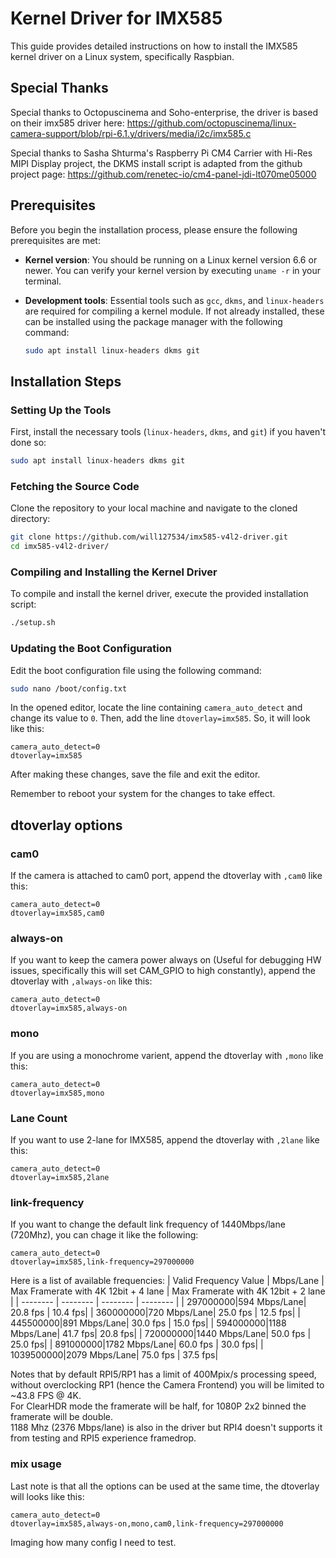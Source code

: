 # Kernel Driver for IMX585

This guide provides detailed instructions on how to install the IMX585 kernel driver on a Linux system, specifically Raspbian.

## Special Thanks

Special thanks to Octopuscinema and Soho-enterprise, the driver is based on their imx585 driver here:
https://github.com/octopuscinema/linux-camera-support/blob/rpi-6.1.y/drivers/media/i2c/imx585.c

Special thanks to Sasha Shturma's Raspberry Pi CM4 Сarrier with Hi-Res MIPI Display project, the DKMS install script is adapted from the github project page: https://github.com/renetec-io/cm4-panel-jdi-lt070me05000


## Prerequisites

Before you begin the installation process, please ensure the following prerequisites are met:

- **Kernel version**: You should be running on a Linux kernel version 6.6 or newer. You can verify your kernel version by executing `uname -r` in your terminal.

- **Development tools**: Essential tools such as `gcc`, `dkms`, and `linux-headers` are required for compiling a kernel module. If not already installed, these can be installed using the package manager with the following command:
  
   ```bash 
   sudo apt install linux-headers dkms git
   ```
   
## Installation Steps

### Setting Up the Tools

First, install the necessary tools (`linux-headers`, `dkms`, and `git`) if you haven't done so:

```bash 
sudo apt install linux-headers dkms git
```

### Fetching the Source Code

Clone the repository to your local machine and navigate to the cloned directory:

```bash
git clone https://github.com/will127534/imx585-v4l2-driver.git
cd imx585-v4l2-driver/
```

### Compiling and Installing the Kernel Driver

To compile and install the kernel driver, execute the provided installation script:

```bash 
./setup.sh
```

### Updating the Boot Configuration

Edit the boot configuration file using the following command:

```bash
sudo nano /boot/config.txt
```

In the opened editor, locate the line containing `camera_auto_detect` and change its value to `0`. Then, add the line `dtoverlay=imx585`. So, it will look like this:

```
camera_auto_detect=0
dtoverlay=imx585
```

After making these changes, save the file and exit the editor.

Remember to reboot your system for the changes to take effect.

## dtoverlay options

### cam0

If the camera is attached to cam0 port, append the dtoverlay with `,cam0` like this:  
```
camera_auto_detect=0
dtoverlay=imx585,cam0
```

### always-on

If you want to keep the camera power always on (Useful for debugging HW issues, specifically this will set CAM_GPIO to high constantly), append the dtoverlay with `,always-on` like this:  
```
camera_auto_detect=0
dtoverlay=imx585,always-on
```

### mono

If you are using a monochrome varient, append the dtoverlay with `,mono` like this:  
```
camera_auto_detect=0
dtoverlay=imx585,mono
```

### Lane Count

If you want to use 2-lane for IMX585, append the dtoverlay with `,2lane` like this:  
```
camera_auto_detect=0
dtoverlay=imx585,2lane
```


### link-frequency

If you want to change the default link frequency of 1440Mbps/lane (720Mhz), you can chage it like the following:
```
camera_auto_detect=0
dtoverlay=imx585,link-frequency=297000000
```
Here is a list of available frequencies:
| Valid Frequency Value | Mbps/Lane | Max Framerate with 4K 12bit + 4 lane | Max Framerate with 4K 12bit + 2 lane |
| -------- | -------- | -------- | -------- |
| 297000000|594 Mbps/Lane| 20.8 fps | 10.4 fps|
| 360000000|720 Mbps/Lane| 25.0 fps | 12.5 fps|
| 445500000|891 Mbps/Lane| 30.0 fps | 15.0 fps|
| 594000000|1188 Mbps/Lane| 41.7 fps| 20.8 fps|
| 720000000|1440 Mbps/Lane| 50.0 fps | 25.0 fps|
| 891000000|1782 Mbps/Lane| 60.0 fps | 30.0 fps|
| 1039500000|2079 Mbps/Lane| 75.0 fps | 37.5 fps|

Notes that by default RPI5/RP1 has a limit of 400Mpix/s processing speed, without overclocking RP1 (hence the Camera Frontend) you will be limited to ~43.8 FPS @ 4K.  
For ClearHDR mode the framerate will be half, for 1080P 2x2 binned the framerate will be double.  
1188 Mhz (2376 Mbps/lane) is also in the driver but RPI4 doesn't supports it from testing and RPI5 experience framedrop.  

### mix usage

Last note is that all the options can be used at the same time, the dtoverlay will looks like this:
```
camera_auto_detect=0
dtoverlay=imx585,always-on,mono,cam0,link-frequency=297000000
```
Imaging how many config I need to test.

